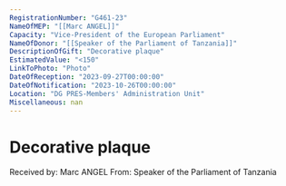 ```yaml
---
RegistrationNumber: "G461-23"
NameOfMEP: "[[Marc ANGEL]]"
Capacity: "Vice-President of the European Parliament"
NameOfDonor: "[[Speaker of the Parliament of Tanzania]]"
DescriptionOfGift: "Decorative plaque"
EstimatedValue: "<150"
LinkToPhoto: "Photo"
DateOfReception: "2023-09-27T00:00:00"
DateOfNotification: "2023-10-26T00:00:00"
Location: "DG PRES-Members' Administration Unit"
Miscellaneous: nan
---
```


# Decorative plaque

Received by: Marc ANGEL
From: Speaker of the Parliament of Tanzania

